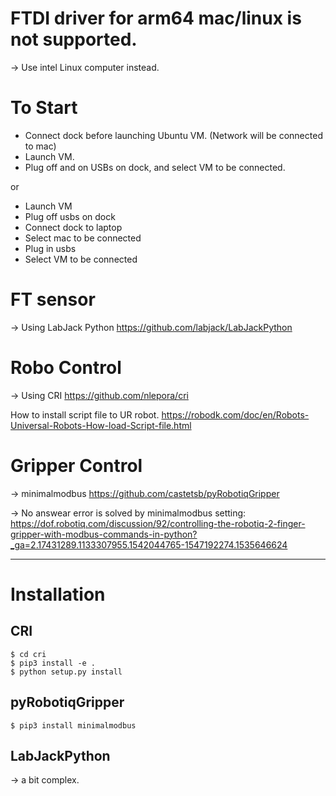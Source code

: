 # FTDI driver for arm64 mac/linux is not supported.
-> Use intel Linux computer instead.

# To Start
- Connect dock before launching Ubuntu VM. (Network will be connected to mac)
- Launch VM.
- Plug off and on USBs on dock, and select VM to be connected.

or

- Launch VM
- Plug off usbs on dock
- Connect dock to laptop
- Select mac to be connected
- Plug in usbs
- Select VM to be connected

# FT sensor
-> Using LabJack Python
https://github.com/labjack/LabJackPython

# Robo Control
-> Using CRI
https://github.com/nlepora/cri

How to install script file to UR robot.
https://robodk.com/doc/en/Robots-Universal-Robots-How-load-Script-file.html

# Gripper Control
-> minimalmodbus
https://github.com/castetsb/pyRobotiqGripper

-> No answear error is solved by minimalmodbus setting: https://dof.robotiq.com/discussion/92/controlling-the-robotiq-2-finger-gripper-with-modbus-commands-in-python?_ga=2.17431289.1133307955.1542044765-1547192274.1535646624

---
# Installation
## CRI
```
$ cd cri
$ pip3 install -e .
$ python setup.py install
```

## pyRobotiqGripper
```
$ pip3 install minimalmodbus
```

## LabJackPython
-> a bit complex.

